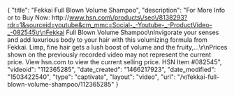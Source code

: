 {
    "title": "Fekkai Full Blown Volume Shampoo",
    "description": "For More Info or to Buy Now: http:\/\/www.hsn.com\/products\/seo\/8138293?rdr=1&sourceid=youtube&cm_mmc=Social-_-Youtube-_-ProductVideo-_-082545\r\nFekkai Full Blown Volume Shampoo\nInvigorate your senses and add luxurious body to your hair with this volumizing formula from Fekkai. Limp, fine hair gets a lush boost of volume and the fruity,...\r\nPrices shown on the previously recorded video may not represent the current price.  View hsn.com to view the current selling price. HSN Item #082545",
    "videoid": "112365285",
    "date_created": "1466217923",
    "date_modified": "1503422540",
    "type": "captivate",
    "layout": "video",
    "url": "\/v\/fekkai-full-blown-volume-shampoo\/112365285"
}